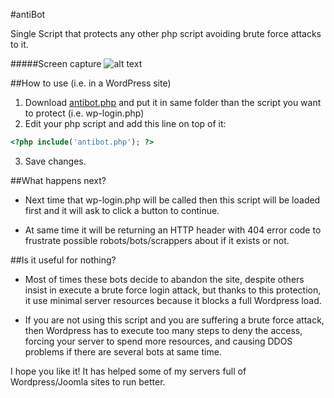 #antiBot


Single Script that protects any other php script avoiding brute force attacks to it.

#####Screen capture
![alt text](https://raw.githubusercontent.com/masterguru/antibot/master/antibot.png "Antibot capture")


##How to use (i.e. in a WordPress site)

 1. Download [antibot.php](https://raw.githubusercontent.com/masterguru/antibot/master/antibot.php "antibot.php raw script") and put it in same folder than the script you want to protect (i.e. wp-login.php)
 2. Edit your php script and add this line on top of it:

  ```php
  <?php include('antibot.php'); ?>
  ```
 3. Save changes.

##What happens next?

* Next time that wp-login.php will be called then this script will be loaded first and it will ask to click a button to continue.

* At same time it will be returning an HTTP header with 404 error code to frustrate possible robots/bots/scrappers about if it exists or not. 

##Is it useful for nothing?

* Most of times these bots decide to abandon the site, despite others insist in execute a brute force login attack, but thanks to this protection, it use minimal server resources because it blocks a full Wordpress load. 

* If you are not using this script and you are suffering a brute force attack, then Wordpress has to execute too many steps to deny the access, forcing your server to spend more resources, and causing DDOS problems if there are several bots at same time.

I hope you like it! It has helped some of my servers full of Wordpress/Joomla sites to run better.

